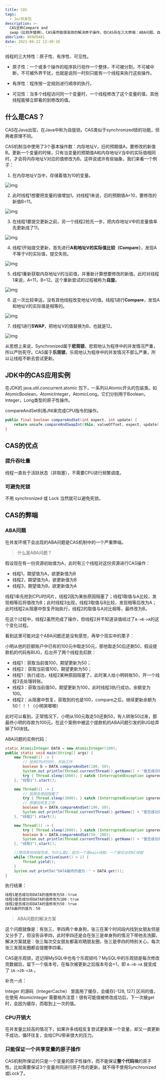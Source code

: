 ```yaml
---
title: CAS
tags:
  - Juc并发包
description: >-
  CAS全称Compare and
  swap（比较并替换），CAS虽然能很高效的解决原子操作，但CAS存在三大弊端：ABA问题、自旋时间长时浪费CPU、只能保证一个共享变量的原子操作。
abbrlink: 969d9481
date: 2021-08-22 12:49:26
---
```


线程的三大特性：原子性、有序性、可见性。

- 原子性：一个或多个操作的程序执行视作一个整体，不可被分割，不可被中断，不可被外界干扰，也就是说同一时刻只能有一个线程来执行这些操作。

- 有序性：程序按一定规则进行顺序的执行。

- 可见性：当多个线程访问同一个变量时，一个线程修改了这个变量的值，其他线程能够立即看的到修改的值。

## 什么是CAS？

CAS在Java出现，在Java中称为自旋锁。CAS类似于synchronized锁的功能，但两者原理不同。

CAS机制当中使用了3个基本操作数：内存地址V，旧的预期值A，要修改的新值B。更新一个变量的时候，只有当变量的预期值A和内存地址V当中的实际值相同时，才会将内存地址V对应的值修改为B。这样说或许有些抽象，我们来看一个例子：

1. 在内存地址V当中，存储着值为10的变量。

![img](JUC-CAS\1193919-20180102142540362-571280295.png)

2. 此时线程1想要把变量的值增加1。对线程1来说，旧的预期值A=10，要修改的新值B=11。

![img](JUC-CAS\1193919-20180102142542299-1617994496.png)

3. 在线程1要提交更新之前，另一个线程2抢先一步，把内存地址V中的变量值率先更新成了11。

![img](JUC-CAS/1193919-20180102142543784-1625100143.png)

4. 线程1开始提交更新，首先进行**A和地址V的实际值比较（Compare）**，发现A不等于V的实际值，提交失败。

![img](JUC-CAS/1193919-20180102142545221-837543615.png)

5. 线程1重新获取内存地址V的当前值，并重新计算想要修改的新值。此时对线程1来说，A=11，B=12。这个重新尝试的过程被称为**自旋**。

![img](JUC-CAS/1193919-20180102142546909-270453852.png)

6. 这一次比较幸运，没有其他线程改变地址V的值。线程1进行**Compare**，发现A和地址V的实际值是相等的。

![img](JUC-CAS/1193919-20180102142548299-328053032-16464619321157.png)

7. 线程1进行**SWAP**，把地址V的值替换为B，也就是12。

![img](JUC-CAS/1193919-20180102142625753-443716413.png)

从思想上来说，Synchronized属于**悲观锁**，悲观地认为程序中的并发情况严重，所以严防死守。CAS属于**乐观锁**，乐观地认为程序中的并发情况不那么严重，所以让线程不断去尝试更新。

## JDK中的CAS应用实例

在JDK的 java.util.concurrent.atomic 包下，一系列以Atomic开头的包装类。如AtomicBoolean，AtomicInteger，AtomicLong。它们分别用于Boolean，Integer，Long类型的原子性操作。

compareAndSet利用JNI来完成CPU指令的操作。

```java
public final boolean compareAndSet(int expect, int update) {   
    return unsafe.compareAndSwapInt(this, valueOffset, expect, update);
}
```



## CAS的优点

### 提升吞吐量

线程一直处于活跃状态（非阻塞），不需要CPU进行频繁调度。

### 可避免死锁

不用 synchronized 或 Lock 当然就可以避免死锁。

## CAS的弊端

### ABA问题

在并发环境下会出现的ABA问题是CAS机制中的一个严重弊端。

> 什么是ABA问题？

假设现在有一份资源初始值为A，此时有三个线程对这份资源进行CAS操作：

- 线程1，期望值为A，欲更新值为B
- 线程2，期望值为A，欲更新值为B
- 线程3，期望值为B，欲更新值为A

线程1率先抢到CPU时间片，线程2因为某些原因阻塞了；线程1取值与A比较，发现相等后将值改为B；此时线程3出现，线程3取值与B比较，发现相等后改为A；此时线程2从阻塞中恢复开始执行，线程2的取值与A对比相等，最终改为B。

在这个过程中，线程2虽然完成了操作，但线程2并不知道该值经过了`A->B->A`的这个变化过程。

看到这里可能对这个ABA问题还是没有感觉，再举个现实中的栗子：

小明从他的巨额账户中已有的100元中取走50元，那他取走50后还剩50，假设提款机的代码有BUG，后台开了两个线程去扣款：

- 线程1：获取当前值100，期望更新为50；
- 线程2：获取当前值100，期望更新为50；
- 线程1：执行成功，线程2某种原因阻塞了，此时某人给小明转账50，开一个线程3去处理转账。
- 线程3：获取当前值50，期望更新为100，此时线程3执行成功，余额变为100。
- 线程2：从阻塞中恢复，获取到的也是100，compare之后，继续更新余额为50！！！（小明哭唧唧）

此时可以看到，正常情况下，小明从100元取走50还剩50，有人转账50过来，那最终小明的存款为100元。在这个案例中被这个提款机的ABA问题引发的BUG给弄掉了50块钱。

ABA问题的实例代码：

```java
static AtomicInteger DATA = new AtomicInteger(100);
public static void main(String[] args) {
    new Thread(() -> {
        // 抢到CPU时间片，开始工作
        boolean b = DATA.compareAndSet(100, 50);
        System.out.println(Thread.currentThread().getName() + "是否成功将DATA的值修改为50：" + b);
        try { Thread.sleep(1000); } catch (InterruptedException ignored) {}
    }, "线程1").start();

    new Thread(() -> {
        // 因某些原因阻塞了
        try { Thread.sleep(3000); } catch (InterruptedException ignored) {}
        // 阻塞后恢复工作
        boolean b = DATA.compareAndSet(100, 50);
        System.out.println(Thread.currentThread().getName() + "是否成功将DATA的值修改为50：" + b);
    }, "线程2").start();

    new Thread(() -> {
        try { Thread.sleep(2000); } catch (InterruptedException ignored) {}
        boolean b = DATA.compareAndSet(50, 100);
        System.out.println(Thread.currentThread().getName() + "是否成功将DATA的值修改为100：" + b);
    }, "线程3").start();

    //等待其他线程完成，为什么是2，因为一个是main线程，一个是后台的GC线程
    while (Thread.activeCount() > 2) {
        Thread.yield();
    }
    System.out.println("DATA最终的值为：" + DATA.get());
}
```

执行结果：

```tex
线程1是否成功将DATA的值修改为50：true
线程3是否成功将DATA的值修改为100：true
线程2是否成功将DATA的值修改为50：true
DATA最终的值为：50
```

> ABA问题的解决方案

这个问题就像是：有张三、李四两个单身狗，张三在某个时间段内找到女朋友但是又分手了，但没告诉李四，此时李四还是会在张三是单身狗的情况下带他去洗脚。解决方案就是：张三每次交女朋友都喜欢晒朋友圈，张三是李四的特别关心，每次张三发朋友圈都会提醒李四看。

CAS是乐观锁，还记得MySQL中也有个乐观锁吗？MySQL中的乐观锁是每次修改完数据后，留下一个版本号，在每次被更新之后版本号会+1，即 `A->B->A` 就变成了 `1A->2B->3A` 。

补充一点：

Integer 的源码（IntegerCache） 里面用了缓存，会缓存[-128, 127] 区间的值，在使用 AtomicInteger 需要格外注意！很有可能值被修改成功后，下一次被get时，会因为缓存，而取到上一次的值。

### CPU开销大

在并发量比较高的情况下，如果许多线程反复尝试更新某一个变量，却又一直更新不成功，循环往复，会给CPU带来很大的压力。

### 只能保证一个共享变量的原子操作

CAS机制所保证的只是一个变量的原子性操作，而不能保证**整个代码块**的原子性。比如需要保证3个变量共同进行原子性的更新，就不得不使用Synchronized或Lock了。

